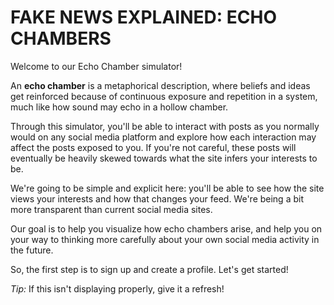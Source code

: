 # FAKE NEWS EXPLAINED: ECHO CHAMBERS

Welcome to our Echo Chamber simulator! 

An **echo chamber** is a metaphorical description, where beliefs and ideas get reinforced
because of continuous exposure and repetition in a system, much like
how sound may echo in a hollow chamber.  

Through this simulator, you'll be able to interact with posts as you normally 
would on any social media platform and explore how each interaction may affect
the posts exposed to you. If you're not careful, these posts will eventually 
be heavily skewed towards what the site infers your interests to be.

We're going to be simple and explicit here: you'll be able to see how the site
views your interests and how that changes your feed. We're being a bit more 
transparent than current social media sites.

Our goal is to help you visualize how echo chambers arise, and help you on your way
to thinking more carefully about your own social media activity in the future.

So, the first step is to sign up and create a profile. Let's get started!

*Tip:* If this isn't displaying properly, give it a refresh!